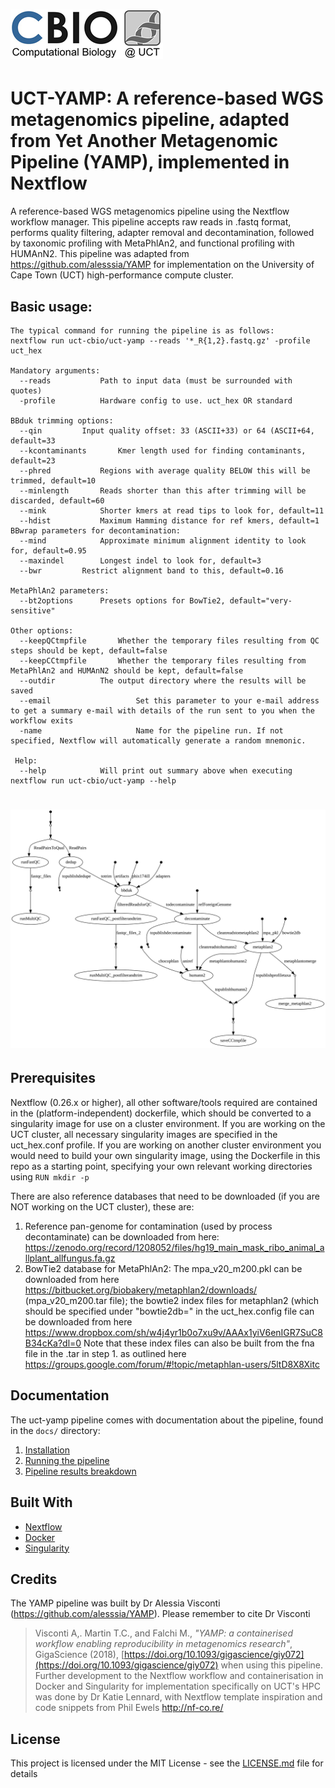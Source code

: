 # ![kviljoen/YAMP](/assets/cbio_logo.png)

# UCT-YAMP: A reference-based WGS metagenomics pipeline, adapted from Yet Another Metagenomic Pipeline (YAMP), implemented in Nextflow

A reference-based WGS metagenomics pipeline using the Nextflow workflow manager. This pipeline accepts raw reads in .fastq format, performs quality filtering, adapter removal and decontamination, followed by taxonomic profiling with MetaPhlAn2, and functional profiling with HUMAnN2. This pipeline was adapted from https://github.com/alesssia/YAMP for implementation on the University of Cape Town (UCT) high-performance compute cluster.

## Basic usage:

    The typical command for running the pipeline is as follows:
    nextflow run uct-cbio/uct-yamp --reads '*_R{1,2}.fastq.gz' -profile uct_hex

    Mandatory arguments:
      --reads			Path to input data (must be surrounded with quotes)
      -profile			Hardware config to use. uct_hex OR standard
      
    BBduk trimming options:
      --qin			Input quality offset: 33 (ASCII+33) or 64 (ASCII+64, default=33
      --kcontaminants		Kmer length used for finding contaminants, default=23	
      --phred			Regions with average quality BELOW this will be trimmed, default=10 
      --minlength		Reads shorter than this after trimming will be discarded, default=60
      --mink			Shorter kmers at read tips to look for, default=11 
      --hdist			Maximum Hamming distance for ref kmers, default=1            
    BBwrap parameters for decontamination:	
      --mind			Approximate minimum alignment identity to look for, default=0.95
      --maxindel		Longest indel to look for, default=3
      --bwr			Restrict alignment band to this, default=0.16
	
    MetaPhlAn2 parameters: 
      --bt2options		Presets options for BowTie2, default="very-sensitive"
      
    Other options:
      --keepQCtmpfile		Whether the temporary files resulting from QC steps should be kept, default=false
      --keepCCtmpfile		Whether the temporary files resulting from MetaPhlAn2 and HUMAnN2 should be kept, default=false 
      --outdir			The output directory where the results will be saved
      --email                   Set this parameter to your e-mail address to get a summary e-mail with details of the run sent to you when the workflow exits
      -name                     Name for the pipeline run. If not specified, Nextflow will automatically generate a random mnemonic.
      
     Help:
      --help			Will print out summary above when executing nextflow run uct-cbio/uct-yamp --help 

# ![kviljoen/YAMP](/assets/yamp_DAG.svg)

## Prerequisites

Nextflow (0.26.x or higher), all other software/tools required are contained in the (platform-independent) dockerfile, which should be converted to a singularity image for use on a cluster environment. If you are working on the UCT cluster, all necessary singularity images are specified in the uct_hex.conf profile. If you are working on another cluster environment you would need to build your own singularity image, using the Dockerfile in this repo as a starting point, specifying your own relevant working directories using ```RUN mkdir -p```

There are also reference databases that need to be downloaded (if you are NOT working on the UCT cluster), these are:
1. Reference pan-genome for contamination (used by process decontaminate) can be downloaded from here: https://zenodo.org/record/1208052/files/hg19_main_mask_ribo_animal_allplant_allfungus.fa.gz
2. BowTie2 database for MetaPhlAn2: The mpa_v20_m200.pkl can be downloaded from here https://bitbucket.org/biobakery/metaphlan2/downloads/ (mpa_v20_m200.tar file); the bowtie2 index files for metaphlan2 (which should be specified under "bowtie2db=" in the uct_hex.config file can be downloaded from here https://www.dropbox.com/sh/w4j4yr1b0o7xu9v/AAAx1yiV6enIGR7SuC8B34cKa?dl=0 Note that these index files can also be built from the fna file in the .tar in step 1. as outlined here https://groups.google.com/forum/#!topic/metaphlan-users/5ltD8X8Xitc

## Documentation
The uct-yamp pipeline comes with documentation about the pipeline, found in the `docs/` directory:

1. [Installation](docs/installation.md)
2. [Running the pipeline](docs/usage.md)
3. [Pipeline results breakdown](docs/results_breakdown.md)

## Built With

* [Nextflow](https://www.nextflow.io/)
* [Docker](https://www.docker.com/what-docker)
* [Singularity](https://singularity.lbl.gov/)


## Credits

The YAMP pipeline was built by Dr Alessia Visconti (https://github.com/alesssia/YAMP). Please remember to cite Dr Visconti  
> Visconti A,. Martin T.C., and Falchi M., *"YAMP: a containerised workflow enabling reproducibility in metagenomics research"*, GigaScience (2018), [https://doi.org/10.1093/gigascience/giy072](https://doi.org/10.1093/gigascience/giy072)
when using this pipeline. Further development to the Nextflow workflow and containerisation in Docker and Singularity for implementation specifically on UCT's HPC was done by Dr Katie Lennard, with Nextflow template inspiration and code snippets from Phil Ewels http://nf-co.re/

## License

This project is licensed under the MIT License - see the [LICENSE.md](LICENSE.md) file for details


